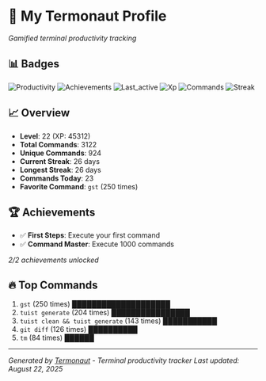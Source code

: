# 🚀 My Termonaut Profile

*Gamified terminal productivity tracking*

## 📊 Badges

![Productivity](https://img.shields.io/badge/Productivity-80.0%25-green?style=flat-square&logo=terminal&logoColor=white) ![Achievements](https://img.shields.io/badge/Achievements-5%2F10-blue?style=flat-square&logo=terminal&logoColor=white) ![Last_active](https://img.shields.io/badge/Last+Active-9h+ago-yellow?style=flat-square&logo=terminal&logoColor=white) ![Xp](https://img.shields.io/badge/XP-Level+22+%2845312%2F52900%29-blue?style=flat-square&logo=terminal&logoColor=white) ![Commands](https://img.shields.io/badge/Commands-3122-blue?style=flat-square&logo=terminal&logoColor=white) ![Streak](https://img.shields.io/badge/Streak-26+days-blue?style=flat-square&logo=terminal&logoColor=white) 

## 📈 Overview

- **Level**: 22 (XP: 45312)
- **Total Commands**: 3122
- **Unique Commands**: 924
- **Current Streak**: 26 days
- **Longest Streak**: 26 days
- **Commands Today**: 23
- **Favorite Command**: `gst` (250 times)

## 🏆 Achievements

- ✅ **First Steps**: Execute your first command
- ✅ **Command Master**: Execute 1000 commands

*2/2 achievements unlocked*

## 🔥 Top Commands

1. `gst` (250 times) ████████████████████
2. `tuist generate` (204 times) ████████████████
3. `tuist clean && tuist generate` (143 times) ███████████
4. `git diff` (126 times) ██████████
5. `tm` (84 times) ██████

---

*Generated by [Termonaut](https://github.com/oiahoon/termonaut) - Terminal productivity tracker*
*Last updated: August 22, 2025*
